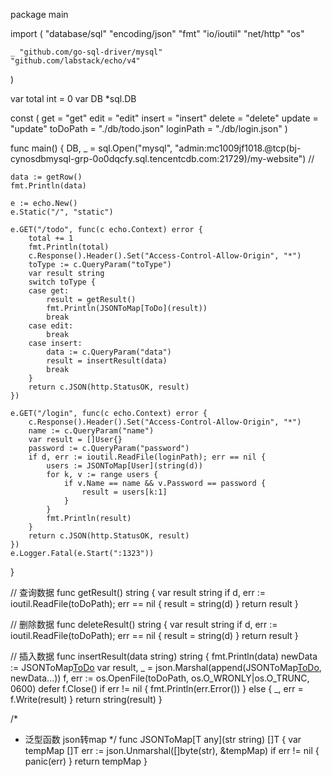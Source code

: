 package main

import (
	"database/sql"
	"encoding/json"
	"fmt"
	"io/ioutil"
	"net/http"
	"os"

	_ "github.com/go-sql-driver/mysql"
	"github.com/labstack/echo/v4"
)

var total int = 0
var DB *sql.DB

const (
	get       = "get"
	edit      = "edit"
	insert    = "insert"
	delete    = "delete"
	update    = "update"
	toDoPath  = "./db/todo.json"
	loginPath = "./db/login.json"
)

func main() {
	DB, _ = sql.Open("mysql", "admin:mc1009jf1018.@tcp(bj-cynosdbmysql-grp-0o0dqcfy.sql.tencentcdb.com:21729)/my-website") //

	data := getRow()
	fmt.Println(data)

	e := echo.New()
	e.Static("/", "static")

	e.GET("/todo", func(c echo.Context) error {
		total += 1
		fmt.Println(total)
		c.Response().Header().Set("Access-Control-Allow-Origin", "*")
		toType := c.QueryParam("toType")
		var result string
		switch toType {
		case get:
			result = getResult()
			fmt.Println(JSONToMap[ToDo](result))
			break
		case edit:
			break
		case insert:
			data := c.QueryParam("data")
			result = insertResult(data)
			break
		}
		return c.JSON(http.StatusOK, result)
	})

	e.GET("/login", func(c echo.Context) error {
		c.Response().Header().Set("Access-Control-Allow-Origin", "*")
		name := c.QueryParam("name")
		var result = []User{}
		password := c.QueryParam("password")
		if d, err := ioutil.ReadFile(loginPath); err == nil {
			users := JSONToMap[User](string(d))
			for k, v := range users {
				if v.Name == name && v.Password == password {
					result = users[k:1]
				}
			}
			fmt.Println(result)
		}
		return c.JSON(http.StatusOK, result)
	})
	e.Logger.Fatal(e.Start(":1323"))
}

// 查询数据
func getResult() string {
	var result string
	if d, err := ioutil.ReadFile(toDoPath); err == nil {
		result = string(d)
	}
	return result
}

// 删除数据
func deleteResult() string {
	var result string
	if d, err := ioutil.ReadFile(toDoPath); err == nil {
		result = string(d)
	}
	return result
}

// 插入数据
func insertResult(data string) string {
	fmt.Println(data)
	newData := JSONToMap[ToDo](data)
	var result, _ = json.Marshal(append(JSONToMap[ToDo](getResult()), newData...))
	f, err := os.OpenFile(toDoPath, os.O_WRONLY|os.O_TRUNC, 0600)
	defer f.Close()
	if err != nil {
		fmt.Println(err.Error())
	} else {
		_, err = f.Write(result)
	}
	return string(result)
}

/*
* 泛型函数 json转map
 */
func JSONToMap[T any](str string) []T {
	var tempMap []T
	err := json.Unmarshal([]byte(str), &tempMap)
	if err != nil {
		panic(err)
	}
	return tempMap
}
